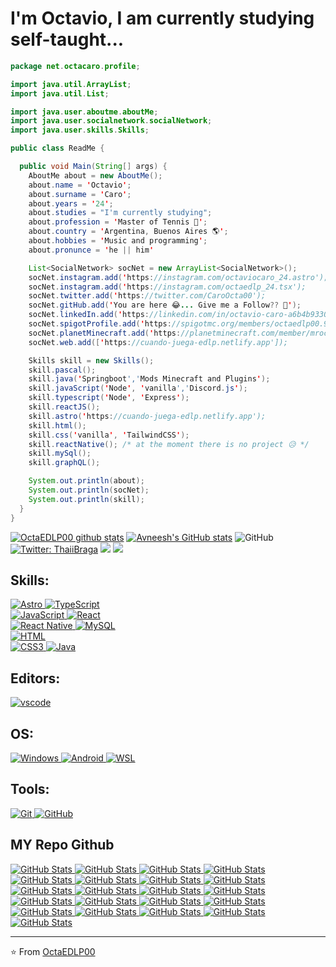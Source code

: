 <h1> I'm Octavio, I am currently studying self-taught... </h1>

```java
package net.octacaro.profile;

import java.util.ArrayList;
import java.util.List;

import java.user.aboutme.aboutMe;
import java.user.socialnetwork.socialNetwork;
import java.user.skills.Skills;

public class ReadMe {

  public void Main(String[] args) {
    AboutMe about = new AboutMe();
    about.name = 'Octavio';
    about.surname = 'Caro';
    about.years = '24';
    about.studies = "I'm currently studying";
    about.profession = 'Master of Tennis 🎾';
    about.country = 'Argentina, Buenos Aires 🌎';
    about.hobbies = 'Music and programming';
    about.pronunce = 'he || him'

    List<SocialNetwork> socNet = new ArrayList<SocialNetwork>();
    socNet.instagram.add('https://instagram.com/octaviocaro_24.astro');
    socNet.instagram.add('https://instagram.com/octaedlp_24.tsx');
    socNet.twitter.add('https://twitter.com/CaroOcta00');
    socNet.gitHub.add('You are here 😂... Give me a Follow?? 🥺');
    socNet.linkedIn.add('https://linkedin.com/in/octavio-caro-a6b4b9330');
    socNet.spigotProfile.add('https://spigotmc.org/members/octaedlp00.959862/');
    socNet.planetMinecraft.add('https://planetminecraft.com/member/mroctamc');
    socNet.web.add(['https://cuando-juega-edlp.netlify.app']);

    Skills skill = new Skills();
    skill.pascal();
    skill.java('Springboot','Mods Minecraft and Plugins');
    skill.javaScript('Node', 'vanilla','Discord.js');
    skill.typescript('Node', 'Express'); 
    skill.reactJS();
    skill.astro('https://cuando-juega-edlp.netlify.app');
    skill.html();
    skill.css('vanilla', 'TailwindCSS');
    skill.reactNative(); /* at the moment there is no project 😥 */
    skill.mySql();
    skill.graphQL();

    System.out.println(about);
    System.out.println(socNet);
    System.out.println(skill);
  }
}
```

[![OctaEDLP00 github stats](https://github-readme-stats.vercel.app/api?username=OctaEDLP00&show_icons=true&theme=dark&hide=["contribs","issues"])](https://github.com/OctaEDLP00)
[![Avneesh's GitHub stats](https://github-readme-stats.vercel.app/api/top-langs/?username=OctaEDLP00&theme=dark&layout=compact)](https://github.com/OctaEDLP00)
![GitHub](https://img.shields.io/github/followers/OctaEDLP00?label=Follow&style=social)
[![Twitter: ThaiiBraga](https://img.shields.io/twitter/follow/CaroOcta00?style=social)](https://twitter.com/CaroOcta00)
![](https://visitor-badge.glitch.me/badge?page_id=OctaEDLP00.OctaEDLP00)
[![](https://img.shields.io/badge/Gmail-octavio.pincha%40gmail.com-red)](https://mail.google.com/mail/u/0/?tab=km#inbox?compose=CllgCJfqcGXJstdSFXqkJRrWnHwsFlBNPrJdXpGfZDSldqntJwNsxHdCQshxZthqCLNSlCGRBLB)

<h2> Skills: </h2>

<p>
  <a href="https://astro.build/" target="_blank">
    <img src="https://img.shields.io/badge/astro-red.svg?&logo=astro&logoColor=1d3c4f&labelColor=ffffff&style=for-the-badge" alt="Astro">
  </a>
  <a href="https://typescript-lang.org" target="_blank">
    <img src="https://img.shields.io/badge/typescript-blue.svg?logo=typescript&logoColor=blue&labelColor=ffffff&style=for-the-badge" alt="TypeScript">
  </a>
  <br>
  <a href="https://developer.mozilla.org/es/docs/Web/JavaScript" target="_blank">
    <img src="https://img.shields.io/badge/JavaScript-f5f542.svg?logo=javascript&logoColor=f5f542&labelColor=ffffff&style=for-the-badge" alt="JavaScript">
  </a>
  <a href="https://react.dev/reference/react" target="_blank">
    <img src="https://img.shields.io/badge/reactjs-61DAFB.svg?logo=react&logoColor=61DAFB&labelColor=ffffff&style=for-the-badge" alt="React">
  </a>
  <br>
  <a href="https://reactnative.dev/docs/getting-started" target="_blank">
    <img src="https://img.shields.io/badge/React Native-3aabe8.svg?logo=react&logoColor=3aabe8&labelColor=ffffff&style=for-the-badge" alt="React Native">
  </a>
  <a href="https://dev.mysql.com" target="_blank">
    <img src="https://img.shields.io/badge/mysql-3aabe8.svg?logo=mysql&logoColor=3aabe8&labelColor=ffffff&style=for-the-badge" alt="MySQL">
  </a>
  <br>
  <a href="https://developer.mozilla.org/es/docs/Web/HTML" target="_blank">
    <img src="https://img.shields.io/badge/html-orange.svg?logo=html5&logoColor=orange&labelColor=ffffff&style=for-the-badge" alt="HTML">
  </a>
  <br>
  <a href="https://developer.mozilla.org/es/docs/Web/CSS" target="_blank">
    <img src="https://img.shields.io/badge/css-blue.svg?logo=css3&logoColor=blue&labelColor=ffffff&style=for-the-badge" alt="CSS3">
  </a>
  <a href="https://docs.oracle.com/en/java" target="_blank">
    <img src="https://img.shields.io/badge/logo-java-lightblue.svg?logo=java&logoColor=orange&labelColor=ffffff&style=for-the-badge" alt="Java">
  </a>
</p>

<h2> Editors: </h2>

<p>
  <a href="https://code.visualstudio.com/download" target="_blank">
    <img src="https://img.shields.io/badge/vscode-blue.svg?logo=visual-studio-code&labelColor=ffffff&logoColor=blue&style=for-the-badge" alt="vscode">
  </a>
</p>

<h2> OS: </h2>

<p>
  <a href="https://learn.microsoft.com/en-us/windows/" target="_blank">
    <img src="https://img.shields.io/badge/windows-3795fa.svg?logo=windows&logoColor=3795fa&labelColor=ffffff&style=for-the-badge" alt="Windows">
  </a>
  <a href="https://developer.android.com/docs?hl=es-419" target="_blank">
    <img src="https://img.shields.io/badge/android-green.svg?logo=android&logoColor=3795fa&labelColor=ffffff&style=for-the-badge" alt="Android">
  </a>
  <a href="https://learn.microsoft.com/es-es/windows/wsl/install" target="_blank">
    <img src="https://img.shields.io/badge/wsl-blue.svg?logo=android&logoColor=3795fa&labelColor=ffffff&style=for-the-badge" alt="WSL">
  </a>
</p>

<h2> Tools: </h2>

<p>
  <a href="https://git-scm.com" target="_blank">
    <img src="https://img.shields.io/badge/git-F05032.svg?logo=git&logoColor=F05032&labelColor=ffffff&style=for-the-badge" alt="Git">
  </a>
  <a href="https://github.com" target="_blank">
    <img src="https://img.shields.io/badge/github-black.svg?logo=github&logoColor=black&labelColor=ffffff&style=for-the-badge" alt="GitHub">
  </a>
</p>

<h2> MY Repo Github </h2>

<div>
  <p>
    <a href="https://github.com/OctaEDLP00/cuando-juega-edlp">
      <img src="https://github-readme-stats.vercel.app/api/pin/?username=OctaEDLP00&repo=cuando-juega-edlp&theme=dark" alt="GitHub Stats" />
    </a>
    <a href="https://github.com/OctaEDLP00/Surviblia">
      <img src="https://github-readme-stats.vercel.app/api/pin/?username=OctaEDLP00&repo=Surviblia&theme=dark" alt="GitHub Stats" />
    </a>
    <a href="https://github.com/OctaEDLP00/Surviblia-API">
      <img src="https://github-readme-stats.vercel.app/api/pin/?username=OctaEDLP00&repo=Surviblia-API&theme=dark" alt="GitHub Stats" />
    </a>
    <a href="https://github.com/OctaEDLP00/Surviblia-WEB">
      <img src="https://github-readme-stats.vercel.app/api/pin/?username=OctaEDLP00&repo=Surviblia-Web&theme=dark" alt="GitHub Stats" />
    </a>
    <a href="https://github.com/OctaEDLP00/aprendetypescript.dev">
      <img src="https://github-readme-stats.vercel.app/api/pin/?username=OctaEDLP00&repo=aprendetypescript.dev&theme=dark" alt="GitHub Stats" />
    </a>
    <a href="https://github.com/OctaEDLP00/useful-libs">
      <img src="https://github-readme-stats.vercel.app/api/pin/?username=OctaEDLP00&repo=useful-libs&theme=dark" alt="GitHub Stats" />
    </a>
    <a href="https://github.com/OctaEDLP00/datapacks">
      <img src="https://github-readme-stats.vercel.app/api/pin/?username=OctaEDLP00&repo=datapacks&theme=dark" alt="GitHub Stats" />
    </a>
    <a href="https://github.com/OctaEDLP00/graphql-template">
      <img src="https://github-readme-stats.vercel.app/api/pin/?username=OctaEDLP00&repo=graphql-template&theme=dark" alt="GitHub Stats" />
    </a>
    <a href="https://github.com/OctaEDLP00/draw-repo">
      <img src="https://github-readme-stats.vercel.app/api/pin/?username=OctaEDLP00&repo=draw-repo&theme=dark" alt="GitHub Stats" />
    </a>
    <a href="https://github.com/OctaEDLP00/OctaEDLP00">
      <img src="https://github-readme-stats.vercel.app/api/pin/?username=OctaEDLP00&repo=OctaEDLP00&theme=dark" alt="GitHub Stats" />
    </a>
    <a href="https://github.com/OctaEDLP00/sueldos-dev-graphql-api">
      <img src="https://github-readme-stats.vercel.app/api/pin/?username=OctaEDLP00&repo=sueldos-dev-graphql-api&theme=dark" alt="GitHub Stats" />
    </a>
    <a href="https://github.com/OctaEDLP00/AdventJS-2022">
      <img src="https://github-readme-stats.vercel.app/api/pin/?username=OctaEDLP00&repo=AdventJS-2022&theme=dark" alt="GitHub Stats" />
    </a>
    <a href="https://github.com/OctaEDLP00/plugins-openai">
      <img src="https://github-readme-stats.vercel.app/api/pin/?username=OctaEDLP00&repo=plugins-openai&theme=dark" alt="GitHub Stats" />
    </a>
    <a href="https://github.com/OctaEDLP00/vite-template-with-sass">
      <img src="https://github-readme-stats.vercel.app/api/pin/?username=OctaEDLP00&repo=vite-template-with-sass&theme=dark" alt="GitHub Stats" />
    </a>
    <a href="https://github.com/OctaEDLP00/vite-react-template-with-sass">
      <img src="https://github-readme-stats.vercel.app/api/pin/?username=OctaEDLP00&repo=vite-react-template-with-sass&theme=dark" alt="GitHub Stats" />
    </a>
    <a href="https://github.com/OctaEDLP00/edlp.songs-react">
      <img src="https://github-readme-stats.vercel.app/api/pin/?username=OctaEDLP00&repo=edlp.songs-react&theme=dark" alt="GitHub Stats" />
    </a>
    <a href="https://github.com/OctaEDLP00/portfolio-style-ig">
      <img src="https://github-readme-stats.vercel.app/api/pin/?username=OctaEDLP00&repo=portfolio-style-ig&theme=dark" alt="GitHub Stats" />
    </a>
    <a href="https://github.com/OctaEDLP00/create-node-cli">
      <img src="https://github-readme-stats.vercel.app/api/pin/?username=OctaEDLP00&repo=create-node-cli&theme=dark" alt="GitHub Stats" />
    </a>
    <a href="https://github.com/OctaEDLP00/Book-API-Backend">
      <img src="https://github-readme-stats.vercel.app/api/pin/?username=OctaEDLP00&repo=Book-API-Backend&theme=dark" alt="GitHub Stats" />
    </a>
    <a href="https://github.com/OctaEDLP00/r-info-snippets">
      <img src="https://github-readme-stats.vercel.app/api/pin/?username=OctaEDLP00&repo=r-info-snippets&theme=dark" alt="GitHub Stats" />
    </a>
    <a href="https://github.com/OctaEDLP00/Screenly">
      <img src="https://github-readme-stats.vercel.app/api/pin/?username=OctaEDLP00&repo=Screenly&theme=dark" alt="GitHub Stats" />
    </a>
  </p>
</div>

---
⭐️ From [OctaEDLP00](https://github.com/OctaEDLP00)
